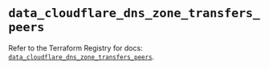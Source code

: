 # `data_cloudflare_dns_zone_transfers_peers`

Refer to the Terraform Registry for docs: [`data_cloudflare_dns_zone_transfers_peers`](https://registry.terraform.io/providers/cloudflare/cloudflare/5.6.0/docs/data-sources/dns_zone_transfers_peers).
